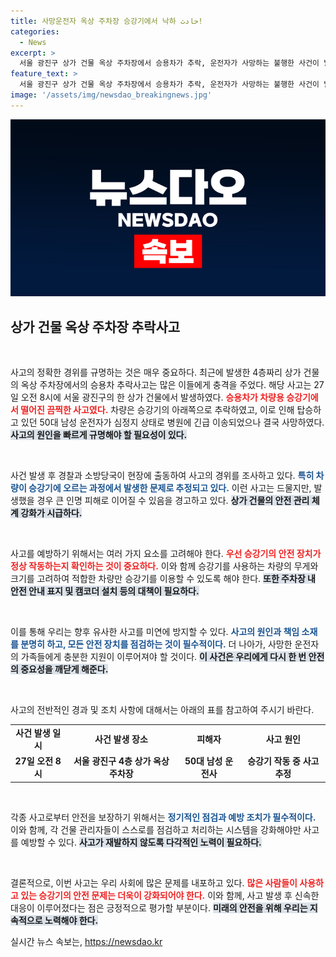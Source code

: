 ```yaml
---
title: 사망운전자 옥상 주차장 승강기에서 낙하 حادث!
categories:
  - News
excerpt: >
  서울 광진구 상가 건물 옥상 주차장에서 승용차가 추락, 운전자가 사망하는 불행한 사건이 발생했습니다. 사고 경위는 경찰 조사 중이며, 자세한 내용은 클릭하여 확인해보세요.
feature_text: >
  서울 광진구 상가 건물 옥상 주차장에서 승용차가 추락, 운전자가 사망하는 불행한 사건이 발생했습니다. 사고 경위는 경찰 조사 중이며, 자세한 내용은 클릭하여 확인해보세요.
image: '/assets/img/newsdao_breakingnews.jpg'
---
```


<p><img src="/assets/img/newsdao_breakingnews.jpg" alt="firstkoreanews 속보" /></p>

<h2 data-ke-size="size26">상가 건물 옥상 주차장 추락사고</h2>

<p data-ke-size="size16">&nbsp;</p>

<p>사고의 정확한 경위를 규명하는 것은 매우 중요하다. 최근에 발생한 4층짜리 상가 건물의 옥상 주차장에서의 승용차 추락사고는 많은 이들에게 충격을 주었다. 해당 사고는 27일 오전 8시에 서울 광진구의 한 상가 건물에서 발생하였다. <b><span style="color: #ee2323;">승용차가 차량용 승강기에서 떨어진 끔찍한 사고였다.</span></b> 차량은 승강기의 아래쪽으로 추락하였고, 이로 인해 탑승하고 있던 50대 남성 운전자가 심정지 상태로 병원에 긴급 이송되었으나 결국 사망하였다. <b><span style="background-color: #21538527;">사고의 원인을 빠르게 규명해야 할 필요성이 있다.</span></b></p>

<p data-ke-size="size16">&nbsp;</p>

<p>사건 발생 후 경찰과 소방당국이 현장에 출동하여 사고의 경위를 조사하고 있다. <b><span style="color: #1a5490;">특히 차량이 승강기에 오르는 과정에서 발생한 문제로 추정되고 있다.</span></b> 이런 사고는 드물지만, 발생했을 경우 큰 인명 피해로 이어질 수 있음을 경고하고 있다. <b><span style="background-color: #21538527;">상가 건물의 안전 관리 체계 강화가 시급하다.</span></b> </p>

<p data-ke-size="size16">&nbsp;</p>

<p>사고를 예방하기 위해서는 여러 가지 요소를 고려해야 한다. <b><span style="color: #ee2323;">우선 승강기의 안전 장치가 정상 작동하는지 확인하는 것이 중요하다.</span></b> 이와 함께 승강기를 사용하는 차량의 무게와 크기를 고려하여 적합한 차량만 승강기를 이용할 수 있도록 해야 한다. <b><span style="background-color: #21538527;">또한 주차장 내 안전 안내 표지 및 캠코더 설치 등의 대책이 필요하다.</span></b> </p>

<p data-ke-size="size16">&nbsp;</p>

<p>이를 통해 우리는 향후 유사한 사고를 미연에 방지할 수 있다. <b><span style="color: #1a5490;">사고의 원인과 책임 소재를 분명히 하고, 모든 안전 장치를 점검하는 것이 필수적이다.</span></b> 더 나아가, 사망한 운전자의 가족들에게 충분한 지원이 이루어져야 할 것이다. <b><span style="background-color: #21538527;">이 사건은 우리에게 다시 한 번 안전의 중요성을 깨닫게 해준다.</span></b></p>

<p data-ke-size="size16">&nbsp;</p>

<p>사고의 전반적인 경과 및 조치 사항에 대해서는 아래의 표를 참고하여 주시기 바란다.</p>

<table>
<tr>
<td style="text-align: center; height: 17px;"><b>사건 발생 일시</b></td>
<td style="text-align: center; height: 17px;"><b>사건 발생 장소</b></td>
<td style="text-align: center; height: 17px;"><b>피해자</b></td>
<td style="text-align: center; height: 17px;"><b>사고 원인</b></td>
</tr>
<tr>
<td style="text-align: center; height: 17px;"><b>27일 오전 8시</b></td>
<td style="text-align: center; height: 17px;"><b>서울 광진구 4층 상가 옥상 주차장</b></td>
<td style="text-align: center; height: 17px;"><b>50대 남성 운전사</b></td>
<td style="text-align: center; height: 17px;"><b>승강기 작동 중 사고 추정</b></td>
</tr>
</table>

<p data-ke-size="size16">&nbsp;</p>

<p>각종 사고로부터 안전을 보장하기 위해서는 <b><span style="color: #1a5490;">정기적인 점검과 예방 조치가 필수적이다.</span></b> 이와 함께, 각 건물 관리자들이 스스로를 점검하고 처리하는 시스템을 강화해야만 사고를 예방할 수 있다. <b><span style="background-color: #21538527;">사고가 재발하지 않도록 다각적인 노력이 필요하다.</span></b> </p>

<p data-ke-size="size16">&nbsp;</p>

<p>결론적으로, 이번 사고는 우리 사회에 많은 문제를 내포하고 있다. <b><span style="color: #ee2323;">많은 사람들이 사용하고 있는 승강기의 안전 문제는 더욱이 강화되어야 한다.</span></b> 이와 함께, 사고 발생 후 신속한 대응이 이루어졌다는 점은 긍정적으로 평가할 부분이다. <b><span style="background-color: #21538527;">미래의 안전을 위해 우리는 지속적으로 노력해야 한다.</span></b></p>
실시간 뉴스 속보는, <a href="https://newsdao.kr" rel="dofollow">https://newsdao.kr</a>


